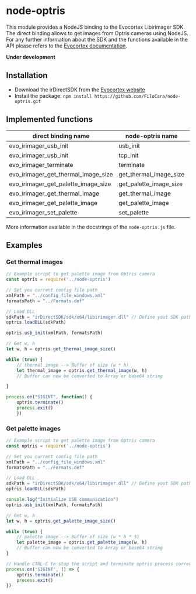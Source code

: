 # node-optris

This module provides a NodeJS binding to the Evocortex Libirimager SDK. The direct binding allows to get images from Optris cameras using NodeJS. For any further information about the SDK and the functions available in the API please refers to the [Evocortex documentation](http://documentation.evocortex.com/libirimager2/html/).

**Under development**

## Installation 

* Download the irDirectSDK from the [Evocortex website](https://evocortex.org/downloads/)
* Install the package: `npm install https://github.com/FiloCara/node-optris.git`

## Implemented functions

|direct binding name|node-optris name|description|
|-------------------|----------------|-----------|
|evo_irimager_usb_init|usb_init      ||
|evo_irimager_usb_init|tcp_init      ||
|evo_irimager_terminate |terminate ||
|evo_irimager_get_thermal_image_size|get_thermal_image_size||
|evo_irimager_get_palette_image_size|get_palette_image_size|| 
|evo_irimager_get_thermal_image | get_thermal_image ||
|evo_irimager_get_palette_image | get_palette_image
|evo_irimager_set_palette| set_palette ||

More information available in the docstrings of the `node-optris.js` file.

## Examples

### Get thermal images

```javascript
// Example script to get palette image from Optris camera
const optris = require('../node-optris')

// Set you current config file path
xmlPath = "../config_file_windows.xml"
formatsPath = "../Formats.def"

// Load DLL 
sdkPath = "irDirectSDK/sdk/x64/libirimager.dll" // Define yout SDK path
optris.loadDLL(sdkPath)

optris.usb_init(xmlPath, formatsPath)

// Get w, h
let w, h = optris.get_thermal_image_size()

while (true) {
    // thermal image --> Buffer of size (w * h)
    let thermal_image = optris.get_thermal_image(w, h)
    // Buffer can now be converted to Array or base64 string

}

process.on("SIGINT", function() {
    optris.terminate()
    process.exit()
    })
```

### Get palette images

```javascript
// Example script to get palette image from Optris camera
const optris = require('../node-optris')

// Set you current config file path
xmlPath = "../config_file_windows.xml"
formatsPath = "../Formats.def"

// Load DLL 
sdkPath = "irDirectSDK/sdk/x64/libirimager.dll" // Define yout SDK path
optris.loadDLL(sdkPath)

console.log("Initialize USB communication")
optris.usb_init(xmlPath, formatsPath)

// Get w, h
let w, h = optris.get_palette_image_size()

while (true) {
    // palette image --> Buffer of size (w * h * 3)
    let palette_image = optris.get_palette_image(w, h)
    // Buffer can now be converted to Array or base64 string
}

// Handle CTRL-C to stop the script and terminate optris process correctly
process.on('SIGINT', () => {
    optris.terminate()
    process.exit()
})
```